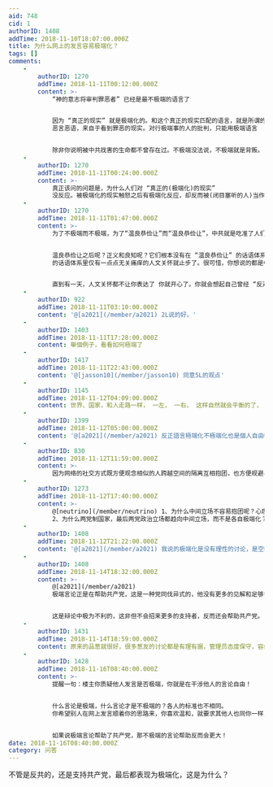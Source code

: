 ```yaml
---
aid: 748
cid: 1
authorID: 1408
addTime: 2018-11-10T18:07:00.000Z
title: 为什么网上的发言容易极端化？
tags: []
comments:
    -
        authorID: 1270
        addTime: 2018-11-11T00:12:00.000Z
        content: >-
            “神的意志将审判罪恶者” 已经是最不极端的语言了


            因为 “真正的现实” 就是极端化的。和这个真正的现实匹配的语言，就是所谓的极端化语言
            恶言恶语，来自于看到罪恶的现实。对行极端事的人的批判，只能用极端语言


            除非你说明被中共戕害的生命都不曾存在过。不极端没法说，不极端就是背叛。
    -
        authorID: 1270
        addTime: 2018-11-11T00:24:00.000Z
        content: >-
            真正该问的问题是，为什么人们对 “真正的(极端化)的现实”
            没反应。被极端化的现实触怒之后有极端化反应，却反而被(闭目塞听的人)当作是不正常的咯？
    -
        authorID: 1270
        addTime: 2018-11-11T01:47:00.000Z
        content: >-
            为了不极端而不极端，为了“温良恭俭让”而“温良恭俭让”，中共就是吃准了人们这个心理，才会造成今天的局面


            温良恭俭让之后呢？正义和良知呢？它们根本没有在 “温良恭俭让” 的话语体系了，“温良恭俭让”
            的话语体系里仅有一点点无关痛痒的人文关怀就止步了。很可惜，你想说的都是中共允许你说的，那就是根本戳不到点子上。


            直到有一天，人文关怀都不让你表达了 你就开心了。你就会想起自己曾经 “反对极端言论” 的行为是多么傻逼
    -
        authorID: 922
        addTime: 2018-11-11T03:10:00.000Z
        content: '@[a2021](/member/a2021) 2L说的好。'
    -
        authorID: 1403
        addTime: 2018-11-11T17:28:00.000Z
        content: 舉個例子，看看如何極端了
    -
        authorID: 1417
        addTime: 2018-11-11T22:43:00.000Z
        content: '@[jasson10](/member/jasson10) 同意5L的观点'
    -
        authorID: 1145
        addTime: 2018-11-12T04:09:00.000Z
        content: 世界、国家，和人走路一样， 一左， 一右， 这样自然就会平衡的了， 没问题， 最大问题就和T共一样， 走路只走左面， 不摔跤才奇怪
    -
        authorID: 1399
        addTime: 2018-11-12T05:00:00.000Z
        content: '@[a2021](/member/a2021) 反正語言極端化不極端化也是個人自由啦'
    -
        authorID: 830
        addTime: 2018-11-12T11:59:00.000Z
        content: >-
            因为网络的社交方式既方便观念相似的人跨越空间的隔离互相抱团，也方便规避与自身观念相左的信息。持中间立场，观点不鲜明的人，多元性最显著的群体最难抱团，久而久之就形成正反馈。
    -
        authorID: 1273
        addTime: 2018-11-12T17:40:00.000Z
        content: >-
            @[neutrino](/member/neutrino) 1、为什么中间立场不容易抱团呢？心理学上有实验可以证明吗？
            2、为什么两党制国家，最后两党政治立场都趋向中间立场，而不是各自极端化？
    -
        authorID: 1408
        addTime: 2018-11-12T21:22:00.000Z
        content: '@[a2021](/member/a2021) 我说的极端化是没有理性的讨论，是空喊口号式的那种。'
    -
        authorID: 1408
        addTime: 2018-11-14T18:32:00.000Z
        content: >-
            @[a2021](/member/a2021)
            极端言论正是在帮助共产党，这是一种党同伐异式的，他没有更多的见解和足够多的论据支持他的观点，相反，他根本就不列出论据，直接就列出论点！


            这是辩论中极为不利的，这非但不会招来更多的支持者，反而还会帮助共产党。
    -
        authorID: 1431
        addTime: 2018-11-14T18:59:00.000Z
        content: 原来的品葱就很好，很多葱友的讨论都是有理有据，管理员态度保守，容纳不同的声音。 好不容易才成型的社区，被中共要挟下线了，真的太可惜了。
    -
        authorID: 1428
        addTime: 2018-11-16T08:40:00.000Z
        content: >-
            提醒一句：楼主你质疑他人发言是否极端，你就是在干涉他人的言论自由！


            什么言论是极端，什么言论才是不极端的？各人的标准也不相同。
            你希望别人在网上发言顺着你的思路来，你喜欢温和，就要求其他人也同你一样，这是没有道理的。每个人的经历也不相同，也许你经历过他们的事，就会变得一样极端。


            如果说极端言论帮助了共产党，那不极端的言论帮助反而会更大！
date: 2018-11-16T08:40:00.000Z
category: 问答
---
```


不管是反共的，还是支持共产党，最后都表现为极端化，这是为什么？
